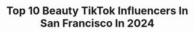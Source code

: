 ---
title: Top 10 Beauty TikTok Influencers In San Francisco In 2024
description: >-
  Find top beauty TikTok influencers in San Francisco in 2024. Most popular hashtags: #fyp #sanfrancisco #beauty #foryou.
platform: TikTok
hits: 11
text_top: Identify the top-rated TikTok influencers on inBeat.
text_bottom: Our search engine holds 11 TikTok influencers like this in San Francisco, United States for you to connect with.
profiles:
  - username: "jollygreen129"
    fullname: >-
      Brendan
    bio: >-
      Just a HH60 dude doing dude stuff
    location: "United States"
    followers: 28900
    engagement: 1369
    commentsToLikes: 0.015181
    id: cka0jre12jb230i78kl0jtyk0
    verified: false
    hashtags: "#usaf, #military, #myinstaxshoutout, #avaiation"
  - username: "rachelvogttrends"
    fullname: >-
      Fashion . Shoes . Travel
    bio: >-
      📍SF Lifestyle•Fashion•Beauty•Travel IG DM 📧 samantha@rachelvogttrends.com
    location: "United States"
    followers: 393400
    engagement: 654
    commentsToLikes: 0.032547
    id: ck8kda2a54tn20j788ttspv6n
    verified: false
    hashtags: "#shoes, #rvtcloset, #rvttravel, #behindthescenes"
  - username: "ariellecalimquim"
    fullname: >-
      Arielle
    bio: >-
      Beauty•Shopaholic•Skincare Follow my new IG🤍 💌ariellecalimquim@tiktal.co
    location: "United States"
    followers: 471700
    engagement: 997
    commentsToLikes: 0.004606
    id: ck9v17kvyfsuf0j78dt4u81qd
    verified: false
    hashtags: "#targetfinds, #affordablemakeup, #dollartree, #ad"
  - username: "laurmallry"
    fullname: >-
      laur
    bio: >-
      19 • norcal ig: @laurmallry
    location: "United States"
    followers: 2714
    engagement: 961
    commentsToLikes: 0.027829
    id: ckd6mut9oh2o70j23eqo4kjq8
    verified: false
    hashtags: "#outdoors, #travel, #norcal, #adventure"
  - username: "hyphybabes"
    fullname: >-
      hyphyculture
    bio: >-
      Official Tiktok of HyphyBabes™️ BAY AREA CA. Glam | Fashion | Entertainment
    location: "United States"
    followers: 16300
    engagement: 534
    commentsToLikes: 0.015046
    id: ck9fmcmcjsn170j781bb902si
    verified: false
    hashtags: "#bayarea, #sanfrancisco, #sanjose, #650"
  - username: "itsagracebigworld"
    fullname: >-
      Grace Zantua
    bio: >-
      California ☼ Miami, FL Passionately curious. 🇵🇭
    location: "United States"
    followers: 15400
    engagement: 1135
    commentsToLikes: 0.028533
    id: ckbfgr4luc1ja0j23rdvi34bs
    verified: false
    hashtags: "#bucketlist, #miami, #traveltiktok, #hotels"
  - username: "jahnadinh"
    fullname: >-
      JAHNA DINH
    bio: >-
      i like clothes n stuff
    location: "United States"
    followers: 31700
    engagement: 1281
    commentsToLikes: 0.025176
    id: ck9857ob2rfvd0j7859vsfbn9
    verified: false
    hashtags: "#diy, #quarantine, #fashion, #couple"
  - username: "shanberries"
    fullname: >-
      Shan Berries
    bio: >-
      Founder of @shadesbyshan cosmetics & The #MamaBerries Nonprofit Foundation! ⠀
    location: "United States"
    followers: 2436
    engagement: 496
    commentsToLikes: 0.054632
    id: ck9dwochnpuyu0j78kfzjezg9
    verified: false
    hashtags: "#makeup, #labradoodle, #foryoupage, #cooking"
  - username: "danielbooter"
    fullname: >-
      Daniel Booter
    bio: >-
      📍NYC
    location: "United States"
    followers: 34700
    engagement: 599
    commentsToLikes: 0.055905
    id: ckbkg63sb7euc0j23qourftld
    verified: false
    hashtags: "#views, #la, #lux, #nj"
  - username: "wholeecow"
    fullname: >-
      WHOLeeCOW
    bio: >-
      whole-ecow.com All Natural Gourmet Beef & Vegan Jerky Handcrafted in Bay Area
    location: "United States"
    followers: 26000
    engagement: 697
    commentsToLikes: 0.015227
    id: ck8nexkzgpaoq0j781bsvtyqa
    verified: false
    hashtags: "#helicopter, #yum, #kauai, #airborne"
---
